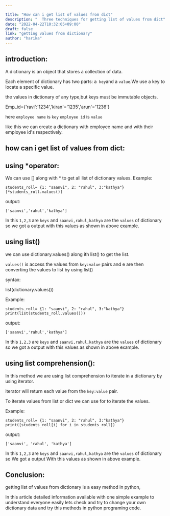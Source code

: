 ```yaml
---

title: "How can i get list of values from dict"
description: "  Three techniques for getting list of values from dict"
date: "2022-04-22T10:32:05+09:00"
draft: false
link: "getting values from dictionary"
author: "harika"
---
```


## introduction:
A dictionary is an object that stores a collection of data.

Each element of dictionary has two parts: a` key`and a `value`.We use a key to locate a specific value.

the values in dictionary of any type,but keys must be immutable objects.

Emp_id={'ravi':'1234','kiran'='1235','arun'='1236'}

here `employee name` is `key`
`employee id` is `value`

like this we can create a dictionary with employee name and with their employee id's respectively.

## how can i get list of values from dict:
## using *operator:

We can use [] along with * to get all list of dictionary values.
Example:
```
students_roll= {1: "saanvi", 2: "rahul", 3:"kathya"}
[*students_roll.values()]
```
output:
```
['saanvi','rahul','kathya']
```
In this `1,2,3` are `keys` and `saanvi,rahul,kathya` are the `values` of dictionary so we got a output with this values as shown in above example.


## using list()

we can use dictionary.values() along ith list() to get the list.

`values()` is access the values from `key:value` pairs and e are then converting the values to list by using list()

syntax:

list(dictionary.values())

Example:
```
students_roll= {1: "saanvi", 2: "rahul", 3:"kathya"}
print(list(students_roll.values()))
```
output:
```
['saanvi','rahul','kathya']

```
In this `1,2,3` are `keys` and `saanvi,rahul,kathya` are the `values` of dictionary so we got a output with this values as shown in above example.

## using list comprehension():
In this method we are using list comprehension to iterate in a dictionary by using iterator.

iterator will return each value from the `key:value` pair.

To iterate values from list or dict we can use for to iterate the values.

Example:
```
students_roll= {1: "saanvi", 2: "rahul", 3:"kathya"}
print([students_roll[i] for i in students_roll])
```
output:
```
['saanvi', 'rahul', 'kathya']
```
In this `1,2,3` are `keys` and `saanvi,rahul,kathya` are the `values` of dictionary so We got a output With this values as shown in above example.

## Conclusion:

getting list of values from dictionary is a easy method in python,

In this article detailed information available with one simple example to understand everyone easily lets check and try to change your own dictionary data and try this methods in python programing code.


